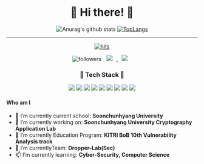 <div align="center"><h1>👋 Hi there! 👋</h1></div>

<div align="center">

![Anurag's github stats](https://github-readme-stats.vercel.app/api?username=isanghyeon&show_icons=true&theme=radical) 
[![TopLangs](https://github-readme-stats.vercel.app/api/top-langs/?username=isanghyeon&layout=compact&theme=dracula)](https://github.com/isanghyeon)
    
<hr/>

[![hits](https://hits.seeyoufarm.com/api/count/incr/badge.svg?url=https%3A%2F%2Fgithub.com%2Fohbyul&count_bg=%237A7A7A&title_bg=%23FFADCC&icon=reverbnation.svg&icon_color=%23FF0000&title=hits&edge_flat=false)](https://hits.seeyoufarm.com)

![followers](https://img.shields.io/github/followers/isanghyeon?style=social)
<a href="https://isanghyeon.github.io/"> <img src="http://img.shields.io/badge/-Tech%20Blog-655ced?style=flat&logo=github&link=https://isanghyeon.github.io/" style="height: auto; margin-left: 10px; margin-right: 10px;" /> </a>
<a href="mailto:dltkdgus8350@gmail.com"> <img src="https://img.shields.io/badge/Gmail-d14836?style=flat-square&logo=Gmail&logoColor=white&link=mailto:dltkdgus8350@gmail.com" style="height: auto; margin-left: 10px; margin-right: 10px;" /> </a>

<h3 align="center">🔨 Tech Stack 🔨</h3>
<img src="https://img.shields.io/badge/C-A8B9CC?style=flat-square&logo=C&logoColor=white">
<img src="https://img.shields.io/badge/C++-00599C?style=flat-square&logo=C%2B%2B&logoColor=white">
<img src="https://img.shields.io/badge/Java-007396?style=flat-square&logo=Java&logoColor=white">
<img src="https://img.shields.io/badge/JavaScript-F7DF1E?style=flat-square&logo=JavaScript&logoColor=black">
<img src="https://img.shields.io/badge/Python-3776AB?style=flat-square&logo=Python&logoColor=white">
<img src="https://img.shields.io/badge/php-777BB4?style=flat-square&logo=Python&logoColor=white">
<img src="https://img.shields.io/badge/Flask-000000?style=flat-square&logo=Flask&logoColor=white">
<img src="https://img.shields.io/badge/MySQL-4479A1?style=flat-square&logo=MySQL&logoColor=white">
<img src="https://img.shields.io/badge/Docker-2496ED?style=flat-square&logo=Docker&logoColor=white">
</div>




#### Who am I

- 🚌 I’m currently  current school: **Soonchunhyang University**
- 🔭 I’m currently working on: **Soonchunhyang University Cryptography Application Lab**
- 🌱 I’m currently Education Program: **KITRI BoB 10th Vulnerability Analysis track**
- 💬 I’m currentlyTeam: **Dropper-Lab(Sec)**
- 📫 I’m currently learning: **Cyber-Security, Computer Science**

